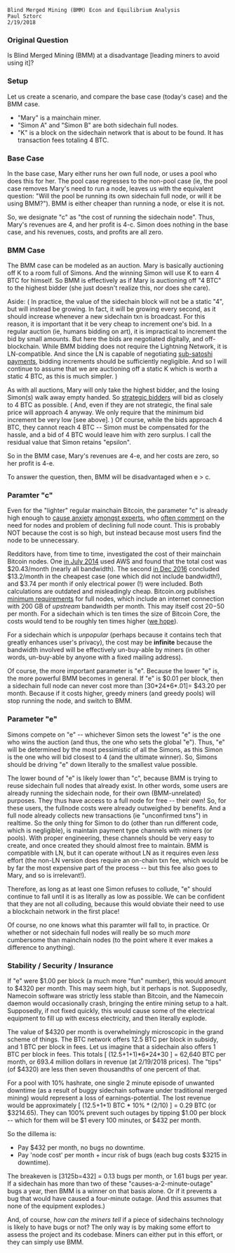     Blind Merged Mining (BMM) Econ and Equilibrium Analysis
    Paul Sztorc
    2/19/2018


### Original Question

Is Blind Merged Mining (BMM) at a disadvantage [leading miners to avoid using it]?

### Setup

Let us create a scenario, and compare the base case (today's case) and the BMM case.

* "Mary" is a mainchain miner.
* "Simon A" and "Simon B" are both sidechain full nodes.
* "K" is a block on the sidechain network that is about to be found. It has transaction fees totaling 4 BTC.

### Base Case

In the base case, Mary either runs her own full node, or uses a pool who does this for her. The pool case regresses to the non-pool case (ie, the pool case removes Mary's need to run a node, leaves us with the equivalent question: "Will the pool be running its own sidechain full node, or will it be using BMM?"). BMM is either cheaper than running a node, or else it is not.

So, we designate "c" as "the cost of running the sidechain node". Thus, Mary's revenues are 4, and her profit is 4-c. Simon does nothing in the base case, and his revenues, costs, and profits are all zero.

### BMM Case

The BMM case can be modeled as an auction. Mary is basically auctioning off K to a room full of Simons. And the winning Simon will use K to earn 4 BTC for himself. So BMM is effectively as if Mary is auctioning off "4 BTC" to the highest bidder (she just doesn't realize this, nor does she care).

Aside: ( In practice, the value of the sidechain block will not be a static "4", but will instead be growing. In fact, it will be growing every second, as it should increase whenever a new sidechain txn is broadcast. For this reason, it is important that it be very cheap to increment one's bid. In a regular auction (ie, humans bidding on art), it is impractical to increment the bid by small amounts. But here the bids are negotiated digitally, and off-blockchain. While BMM bidding does not require the Lightning Network, it is LN-compatible. And since the LN is capable of negotiating [sub-satoshi payments](https://en.bitcoin.it/wiki/Lightning_Network), bidding increments should be sufficiently negligible. And so I will continue to assume that we are auctioning off a static K which is worth a static 4 BTC, as this is much simpler. )

As with all auctions, Mary will only take the highest bidder, and the losing Simon(s) walk away empty handed. So [strategic bidders](https://www.youtube.com/watch?v=pyLKkN5HpDY) will bid as closely to 4 BTC as possible. ( And, even if they are not strategic, the final sale price will approach 4 anyway. We only require that the minimum bid increment be very low [see above]. ) Of course, while the bids approach 4 BTC, they cannot reach 4 BTC -- Simon must be compensated for the hassle, and a bid of 4 BTC would leave him with zero surplus. I call the residual value that Simon retains "epsilon".

So in the BMM case, Mary's revenues are 4-e, and her costs are zero, so her profit is 4-e.

To answer the question, then, BMM will be disadvantaged when e > c.

### Paramter "c"

Even for the "lighter" regular mainchain Bitcoin, the parameter "c" is already high enough to [cause anxiety](https://coinjournal.net/adam-back-on-the-overlooked-importance-of-full-nodes-in-bitcoin/) [amongst experts](https://www.youtube.com/embed/TgjrS-BPWDQ?start=8582&rel=8634&autoplay=1), who [often comment](https://www.coindesk.com/jonas-schnelli-wants-run-bitcoin-full-node/) on the need for nodes and problem of declining full node count. This is probably NOT because the cost is so high, but instead because most users find the node to be unnecessary.

Redditors have, from time to time, investigated the cost of their mainchain Bitcoin nodes. One [in July 2014](https://www.reddit.com/r/Bitcoin/comments/29s74m/the_real_cost_of_running_a_bitcoin_node/) used AWS and found that the total cost was $20.43/month (nearly all bandwidth). The second [in Dec 2016](https://www.reddit.com/r/btc/comments/5i5zez/how_much_does_running_a_full_node_actually_cost/) concluded $13.2/month in the cheapest case (one which did not include bandwidth!), and $3.74 per month if only electrical power (!) were included. Both calculations are outdated and misleadingly cheap. Bitcoin.org publishes [minimum requirements](https://bitcoin.org/en/full-node#minimum-requirements) for full nodes, which include an internet connection with 200 GB of *upstream* bandwidth per month. This may itself cost $20-$50 per month. For a sidechain which is ten times the size of Bitcoin Core, the costs would tend to be roughly ten times higher ([we hope](https://www.youtube.com/watch?time_continue=7325&v=TgjrS-BPWDQ)).

For a sidechain which is *unpopular* (perhaps because it contains tech that greatly enhances user's privacy), the cost may be **infinite** because the bandwidth involved will be effectively un-buy-able by miners (in other words, un-buy-able by anyone with a fixed mailing address).

Of course, the more important parameter is "e". Because the lower "e" is, the more powerful BMM becomes in general. If "e" is $0.01 per block, then a sidechain full node can never cost more than [30\*24\*6\*.01]= $43.20 per month. Because if it costs higher, greedy miners (and greedy pools) will stop running the node, and switch to BMM.

### Parameter "e"

Simons compete on "e" -- whichever Simon sets the lowest "e" is the one who wins the auction (and thus, the one who sets the global "e"). Thus, "e" will be determined by the most pessimistic of all the Simons, as this Simon is the one who will bid closest to 4 (and the ultimate winner). So, Simons should be driving "e" down literally to the smallest value possible.

The lower bound of "e" is likely lower than "c", because BMM is trying to reuse sidechain full nodes that already exist. In other words, some users are already running the sidechain node, for their own (BMM-unrelated) purposes. They thus have access to a full node for free -- their own! So, for these users, the fullnode costs were already outweighed by benefits. And a full node already collects new transactions (ie "unconfirmed txns") in realtime. So the only thing for Simon to do (other than run different code, which is negligible), is maintain payment type channels with miners (or pools). With proper engineering, these channels should be very easy to create, and once created they should almost free to maintain. BMM is compatible with LN, but it can operate without LN as it requires even *less* effort (the non-LN version does require an on-chain txn fee, which would be by far the most expensive part of the process -- but this fee also goes to Mary, and so is irrelevant!).

Therefore, as long as at least one Simon refuses to collude, "e" should continue to fall until it is as literally as low as possible. We can be confident that they are not all colluding, because this would obviate their need to use a blockchain network in the first place!

Of course, no one knows what this paramter will fall to, in practice. Or whether or not sidechain full nodes will really be so much *more* cumbersome than mainchain nodes (to the point where it ever makes a difference to anything).

### Stability / Security / Insurance

If "e" were $1.00 per block (a much more "fun" number), this would amount to $4320 per month. This may seem high, but it perhaps is not. Supposedly, Namecoin software was strictly less stable than Bitcoin, and the Namecoin daemon would occasionally crash, bringing the entire mining setup to a halt. Supposedly, if not fixed quickly, this would cause some of the electrical equipment to fill up with excess electricity, and then literally explode.

The value of $4320 per month is overwhelmingly microscopic in the grand scheme of things. The BTC network offers 12.5 BTC per block in subsidy, and 1 BTC per block in fees. Let us imagine that a sidechain also offers 1 BTC per block in fees. This totals [ (12.5+1+1)\*6\*24\*30 ] = 62,640 BTC per month, or 693.4 million dollars in revenue (at 2/19/2018 prices). The "tips" (of $4320) are less then seven thousandths of one percent of that.

For a pool with 10% hashrate, one single 2 minute episode of unwanted downtime (as a result of buggy sidechain software under traditional merged mining) would represent a loss of earnings-potential. The lost revenue would be approximately [ (12.5+1+1) BTC \* 10% \* (2/10) ] = 0.29 BTC (or $3214.65). They can 100% prevent such outages by tipping $1.00 per block -- which for them will be $1 every 100 minutes, or $432 per month.

So the dillema is: 

* Pay $432 per month, no bugs no downtime.
* Pay 'node cost' per month + incur risk of bugs (each bug costs $3215 in downtime).

The breakeven is [3125b=432] = 0.13 bugs per month, or 1.61 bugs per year. If a sidechain has more than two of these "causes-a-2-minute-outage" bugs a year, then BMM is a winner on that basis alone. Or if it prevents a bug that would have caused a four-minute outage. (And this assumes that none of the equipment explodes.)

And, of course, *how can the miners tell* if a piece of sidechains technology is likely to have bugs or not? The only way is by making some effort to assess the project and its codebase. Miners can either put in this effort, or they can simply use BMM.




<!---



The final auction price will be driven ]] by the cost of updating the bid. I usually call this "epsilon", but for now I will call this the "minimum bid increment". In a traditional auction (ie, humans bidding on paintings), this would be some combination of [1] the bidders' cost of raising one's hand (including psychic cost of [re]deciding to bid), [2] the auctioneer's disinclination to increment the bid by very small amounts, and [3] the audience's disinclination to listen to slowly-incrementing bids for hours on end.

For example, imagine that the auctioneer (Mary in this case) requires bids to increase by at least 0.5 BTC. If "Simon A" originally has bid "0 BTC" for K, then the sequence of [naive] bids will be: 0.5 from Simon B, then 1.0 from Simon A again, then 1.5, 2.0, 2.5, 3.0, etc and finally a bid of 3.5 from "Simon B". At this point, "Simon A" has no reason to bid 4.0 (his surplus will be 4-4=0 if he does, and zero if he does not). Thus, the final price is 3.5. If at this point Mary changes her mind, and decides that, henceforth, bids can increase by 0.01, then "Simon A" will now happily bid 3.51 (and Simon B will, of course, reciprocate by bidding 3.52). The final price would be 3.99.

To belabor the point, if instead the minimum bid increment had been 0.8 BTC, the final price would have instead been 3.2, and the sequence of bids would have been 0, 0.8, 1.6, 2.4, 3.2. If the minimum bid increment had been 1.7, the sequence of bids would have been 0, 1.7, 3.4.

 if these agents were [strategically intelligent](https://www.youtube.com/watch?v=pyLKkN5HpDY), both Simons would immediately try to bid




3. To belabor the point, if Mary allows bids to increase by as little as 0.001 BTC, then bidding cannot stop at 3. Whichever of the two Simons is not currently winning

 refuses to allow small bids, or if small bids are too cumbersome for some reason, then the final auction price will be f

We can model BMM as an auction.

Mary, the mainchain miner, is auctioning off $200

--

--With drivechains, some part of the profit margin is kept by the non-mining DC nodes. .. Which means miners who operate these nodes themselves will be able to increase their profit margins, --

-->